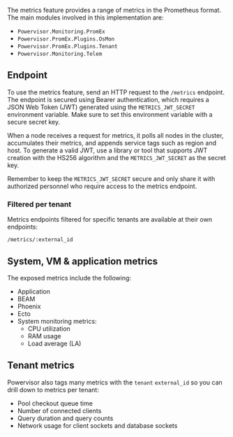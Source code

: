 The metrics feature provides a range of metrics in the Prometheus format. The
main modules involved in this implementation are:

- `Powervisor.Monitoring.PromEx`
- `Powervisor.PromEx.Plugins.OsMon`
- `Powervisor.PromEx.Plugins.Tenant`
- `Powervisor.Monitoring.Telem`

## Endpoint

To use the metrics feature, send an HTTP request to the `/metrics` endpoint. The
endpoint is secured using Bearer authentication, which requires a JSON Web Token
(JWT) generated using the `METRICS_JWT_SECRET` environment variable. Make sure
to set this environment variable with a secure secret key.

When a node receives a request for metrics, it polls all nodes in the cluster,
accumulates their metrics, and appends service tags such as region and host. To
generate a valid JWT, use a library or tool that supports JWT creation with the
HS256 algorithm and the `METRICS_JWT_SECRET` as the secret key.

Remember to keep the `METRICS_JWT_SECRET` secure and only share it with
authorized personnel who require access to the metrics endpoint.

### Filtered per tenant

Metrics endpoints filtered for specific tenants are available at their own
endpoints:

```
/metrics/:external_id
```

## System, VM & application metrics

The exposed metrics include the following:

- Application
- BEAM
- Phoenix
- Ecto
- System monitoring metrics:
  * CPU utilization
  * RAM usage
  * Load average (LA)

## Tenant metrics

Powervisor also tags many metrics with the `tenant` `external_id` so you can
drill down to metrics per tenant:

- Pool checkout queue time
- Number of connected clients
- Query duration and query counts
- Network usage for client sockets and database sockets
